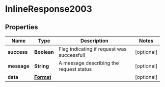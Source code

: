 
# InlineResponse2003

## Properties
Name | Type | Description | Notes
------------ | ------------- | ------------- | -------------
**success** | **Boolean** | Flag indicating if request was successfull |  [optional]
**message** | **String** | A message describing the request status |  [optional]
**data** | [**Format**](Format.md) |  |  [optional]



